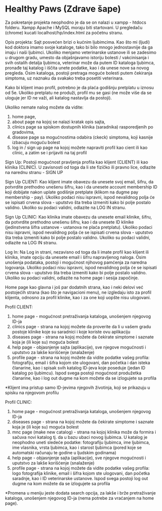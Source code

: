 # Healthy Paws (Zdrave šape)
Za pokretanje projekta neophodno je da se on nalazi u xampp - htdocs folderu.
Xampp Apache i MySQL moraju biti startovani.
U pregledaču (chrome) kucati localhost/hp/index.html za početnu stranu.

Opis projekta:
Sajt posvećen brizi o kućnim ljubimcima. Kao što mi (ljudi) kod doktora imamo svoje kataloge, tako bi bilo mnogo jednostavnije da ga imaju i naši ljubimci. Ukoliko menjamo veterinarske ustanove ili se zadesimo u drugom gradu, umesto da objašnjavamo istoriju bolesti / vakcinisanja i svih ostalih detalja ljubimca, veterinar može da putem ID kataloga ljubimca, pronađe taj katalog i iščita unete podatke, kao i da unese nove sa novog pregleda. Osim kataloga, postoji pretraga moguće bolesti putem čekiranja simptoma, uz naznaku da svakako treba posetiti veterinara.

Kako bi klijent imao profil, potrebno je da plaća godišnju pretplatu u iznosu od 5e. Ukoliko pretplatu ne produži, profil mu se gasi (ne može više da se uloguje jer ID ne važi, ali katalog nastavlja da postoji).

Ukoliko nemate nalog možete da vidite:
1. home page,
2. about page na kojoj se nalazi kratak opis sajta,
3. clinics page sa spiskom dostupnih klinika (saradnika) rasporedjenih po gradovima,
4. disease page sa mogućnostima odabira (ckeck) simptoma, koji kasnije izbacuju moguću bolest
5. log in / sign up page na kojoj možete napraviti profil kao cient ili kao clinic, a zatim se i prijaviti na taj profil

Sign Up:
Postoji mogućnost pravljenja profila kao klijent (CLIENT) ili kao klinika (CLINIC).
U zavisnosti od toga da li ste fizičko ili pravno lice, odlazite na narednu stranu - SIGN UP

Sign Up CLIENT:
Kao klijent imate obavezu da unesete svoj email, šifru, da potvrdite prethodno unešenu šifru, kao i da unesete account membership ID koji dobijate nakon uplate godišnje pretplate (klikom na dugme pay membership - pay).
Ukoliko podaci nisu ispravni, ispod nevalidnog polja će se ispisati crvena slova - uputstvo šta treba izmeniti kako bi polje postalo validno.
Ukoliko su podaci validni, odlazite na LOG IN stranu.

Sign Up CLINIC:
Kao klinika imate obavezu da unesete email klinike, šifru, da potvrdite prethodno unešenu šifru, kao i da unesete ID klinike (jedinstvena šifra ustanove - ustanova ne plaća pretplatu).
Ukoliko podaci nisu ispravni, ispod nevalidnog polja će se ispisati crvena slova - uputstvo šta treba izmeniti kako bi polje postalo validno.
Ukoliko su podaci validni, odlazite na LOG IN stranu.

Log In:
Na Log in strani, nezavisno od toga da li imate profil kao klijent ili klinika, imate opciju da unesete email i šifru napravljenog naloga. Osim unošenja podataka, postoji i mogućnost njihovog pamćenja za naredna logovanja.
Ukoliko podaci nisu ispravni, ispod nevalidnog polja će se ispisati crvena slova - uputstvo šta treba izmeniti kako bi polje postalo validno.
Ukoliko su podaci validni, odlazite na home page i sesija započinje.

Home page kao glavna i još par dodatnih strana, kao i neki delovi već postojećih strana (kao što je navigacioni menu), ne izgledaju isto za profil klijenta, odnosno za profil klinike, kao i za one koji uopšte nisu ulogovani.

Profil CLIENT:
1. home page - mogućnost pretraživanja kataloga, unošenjem njegovog ID-ja
2. clinics page - strana na kojoj možete da proverite da li u vašem gradu postoje klinike koje su saradnici i koje koriste ovu aplikaciju
3. diseases page - strana na kojoj možete da čekirate simptome i saznate koja je (ili koje su) moguća bolest
4. help page - objasnjenje sajta (aplikacije), sve njegove mogućnosti i uputstvo za lakše korišćenje (snalaženje)
5. profile page - strana na kojoj možete da vidite podatke vašeg profila: fotografiju, email i šifra kojom ste ulogovani, dan početka i dan isteka članarine, kao i spisak svih katalog ID-jeva koje poseduje (jedan ID katalog po ljubimcu). Ispod svega postoji mogućnost produžetka članarine, kao i log out dugme na kom možete da se izlogujete sa profila

*Klijent ima pristup samo ID-jevima njegovih životinja, koji se prikazuju u spisku na njegovom profilu

Profil CLINIC:
1. home page - mogućnost pretraživanja kataloga, unošenjem njegovog ID-ja
2. diseases page - strana na kojoj možete da čekirate simptome i saznate koja je (ili koje su) moguća bolest
3. mnc page (make new catalog) - strana na kojoj klinika može da formira i sačuva novi katalog tj. da u bazu ubaci novog ljubimca. U katalog je neophodno uneti sledeće podatke: fotografiju ljubimca, ime ljubimca, ime vlasnika, vrsta ljubimca, kao i starost ljubimca (pored koje se automatski računaju te godine u ljudskim godinama)
4. help page - objasnjenje sajta (aplikacije), sve njegove mogućnosti i uputstvo za lakše korišćenje (snalaženje)
5. profile page - strana na kojoj možete da vidite podatke vašeg profila: logo fotografija klinike, email i šifra kojom ste ulogovani, dan početka saradnje, kao i ID veterinarske ustanove. Ispod svega postoji log out dugme na kom možete da se izlogujete sa profila

*Promena u meniju jeste dodata search opcija, za lakše i brže pretraživanje kataloga, unošenjem njegovog ID-ja (nema potrebe za vraćanjem na home page).
